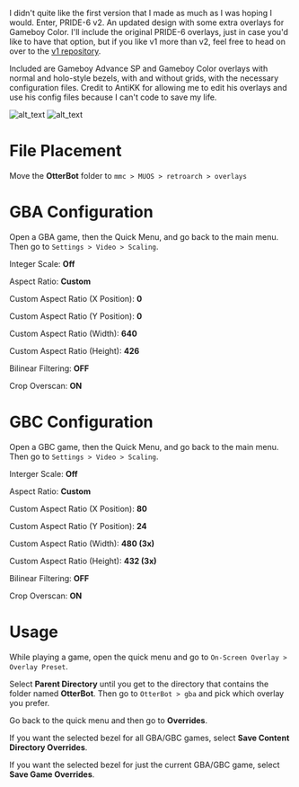 I didn't quite like the first version that I made as much as I was hoping I would. Enter, PRIDE-6 v2. An updated design with some extra overlays for Gameboy Color. I'll include the original PRIDE-6 overlays, just in case you'd like to have that option, but if you like v1 more than v2, feel free to head on over to the [v1 repository](https://github.com/otterbot/muOS-Overlays-PRIDE-6/tree/main).

Included are Gameboy Advance SP and Gameboy Color overlays with normal and holo-style bezels, with and without grids, with the necessary configuration files. Credit to AntiKK for allowing me to edit his overlays and use his config files because I can't code to save my life.

![alt_text](https://github.com/otterbot/muOS-Overlays-PRIDE-6-v2/blob/main/GBA%20Pride-6%20v2.png?raw=true)
![alt_text](https://github.com/otterbot/muOS-Overlays-PRIDE-6-v2/blob/main/GBC%20Pride-6%20v2.png?raw=true)

# File Placement
Move the **OtterBot** folder to `mmc > MUOS > retroarch > overlays`

# GBA Configuration

Open a GBA game, then the Quick Menu, and go back to the main menu. Then go to `Settings > Video > Scaling`.

Integer Scale: **Off**

Aspect Ratio: **Custom**

Custom Aspect Ratio (X Position): **0**

Custom Aspect Ratio (Y Position): **0**

Custom Aspect Ratio (Width): **640**

Custom Aspect Ratio (Height): **426**

Bilinear Filtering: **OFF**

Crop Overscan: **ON**

# GBC Configuration

Open a GBC game, then the Quick Menu, and go back to the main menu. Then go to `Settings > Video > Scaling`.

Interger Scale: **Off**

Aspect Ratio: **Custom**

Custom Aspect Ratio (X Position): **80**

Custom Aspect Ratio (Y Position): **24**

Custom Aspect Ratio (Width): **480 (3x)**

Custom Aspect Ratio (Height): **432 (3x)**

Bilinear Filtering: **OFF**

Crop Overscan: **ON**

# Usage
While playing a game, open the quick menu and go to `On-Screen Overlay > Overlay Preset`.

Select **Parent Directory** until you get to the directory that contains the folder named **OtterBot**. Then go to `OtterBot > gba` and pick which overlay you prefer.

Go back to the quick menu and then go to **Overrides**.

If you want the selected bezel for all GBA/GBC games, select **Save Content Directory Overrides**.

If you want the selected bezel for just the current GBA/GBC game, select **Save Game Overrides**.
